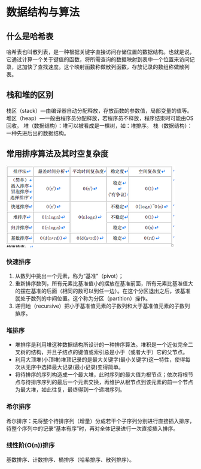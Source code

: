 # 数据结构与算法

## 什么是哈希表

哈希表也叫散列表，是一种根据关键字直接访问存储位置的数据结构。也就是说，它通过计算一个关于键值的函数，将所需查询的数据映射到表中一个位置来访问记录，这加快了查找速度。这个映射函数称做散列函数，存放记录的数组称做散列表。

## 栈和堆的区别

栈区（stack）—由编译器自动分配释放，存放函数的参数值，局部变量的值等。
堆区（heap）—一般由程序员分配释放，若程序员不释放，程序结束时可能由OS回收。
堆（数据结构）：堆可以被看成是一棵树，如：堆排序。
栈（数据结构）：一种先进后出的数据结构。

## 常用排序算法及其时空复杂度

![图片](./pics/o.png)

### 快速排序

1. 从数列中挑出一个元素，称为“基准”（pivot）；
2. 重新排序数列，所有元素比基准值小的摆放在基准前面，所有元素比基准值大的摆在基准的后面（相同的数可以到任一边）。在这个分区退出之后，该基准就处于数列的中间位置。这个称为分区（partition）操作。
3. 递归地（recursive）把小于基准值元素的子数列和大于基准值元素的子数列排序。

### 堆排序

* 堆排序是利用堆这种数据结构所设计的一种排序算法。堆积是一个近似完全二叉树的结构，并且子结点的键值或索引总是小于（或者大于）它的父节点。
* 利用大顶堆(小顶堆)堆顶记录的是最大关键字(最小关键字)这一特性，使得每次从无序中选择最大记录(最小记录)变得简单。
* 将待排序的序列构造成一个最大堆，此时序列的最大值为根节点；依次将根节点与待排序序列的最后一个元素交换，再维护从根节点到该元素的前一个节点为最大堆，如此往复，最终得到一个递增序列。

### 希尔排序

希尔排序：先将整个待排序列（增量）分成若干个子序列分别进行直接插入排序，待整个序列中的记录“基本有序”时，再对全体记录进行一次直接插入排序。

### 线性阶(O(n))排序

基数排序、计数排序、桶排序（哈希排序、散列排序）。